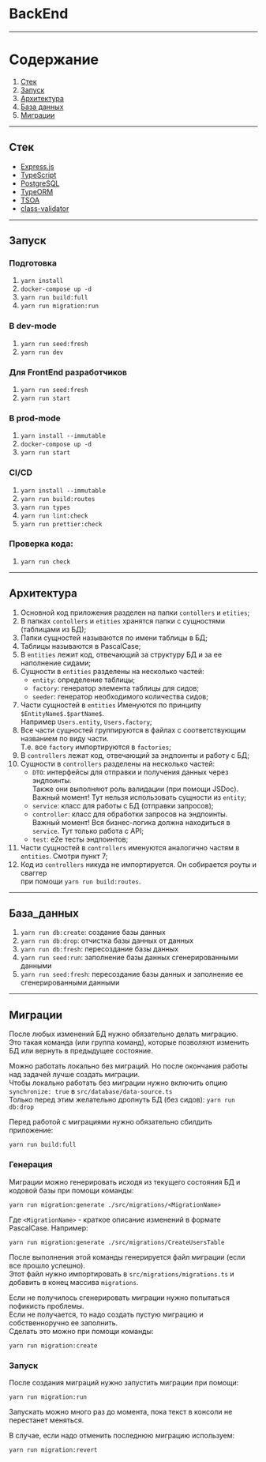 # BackEnd

---

# Содержание

1. [Стек](#стек)
2. [Запуск](#запуск)
3. [Архитектура](#архитектура)
4. [База данных](#база_данных)
5. [Миграции](#миграции)

---

## Стек

- [Express.js](https://github.com/expressjs/express)
- [TypeScript](https://github.com/microsoft/TypeScript)
- [PostgreSQL](https://github.com/postgres/postgres)
- [TypeORM](https://github.com/typeorm/typeorm)
- [TSOA](https://github.com/lukeautry/tsoa)
- [class-validator](https://github.com/typestack/class-validator)

---

## Запуск

### Подготовка
1. `yarn install`
2. `docker-compose up -d`
3. `yarn run build:full`
4. `yarn run migration:run`

### В dev-mode

1. `yarn run seed:fresh`
2. `yarn run dev`

### Для FrontEnd разработчиков

1. `yarn run seed:fresh`
2. `yarn run start`

### В prod-mode

1. `yarn install --immutable`
2. `docker-compose up -d`
3. `yarn run start`

### CI/CD

1. `yarn install --immutable`
2. `yarn run build:routes`
3. `yarn run types`
4. `yarn run lint:check`
5. `yarn run prettier:check`

### Проверка кода:

1. `yarn run check`

---

## Архитектура

1. Основной код приложения разделен на папки `contollers` и `etities`;
2. В папках `contollers` и `etities` хранятся папки с сущностями (таблицами из БД);
3. Папки сущностей называются по имени таблицы в БД;
4. Таблицы называются в PascalCase;
5. В `entities` лежит код, отвечающий за структуру БД и за ее наполнение сидами;
6. Сущности в `entities` разделены на несколько частей:
   - `entity`: определение таблицы;
   - `factory`: генератор элемента таблицы для сидов;
   - `seeder`: генератор необходимого количества сидов;
7. Части сущностей в `entities` Именуются по принципу `$EntityName$.$partName$`.<br>
   Например `Users.entity`, `Users.factory`;
8. Все части сущностей группируются в файлах с соответствующим названием по виду части.<br>
   Т.е. все `factory` импортируются в `factories`;
9. В `controllers` лежат код, отвечающий за эндпоинты и работу с БД;
10. Сущности в `controllers` разделены на несколько частей:
    - `DTO`: интерфейсы для отправки и получения данных через эндпоинты.<br>
      Также они выполняют роль валидации (при помощи JSDoc).<br>
      Важный момент! Тут нельзя использовать сущности из `entity`;
    - `service`: класс для работы с БД (отправки запросов);
    - `controller`: класс для обработки запросов на эндпоинты.<br>
      Важный момент! Вся бизнес-логика должна находиться в `service`. Тут только работа с API;
    - `test`: e2e тесты эндпоинтов;
11. Части сущностей в `controllers` именуются аналогично частям в `entities`. Смотри пункт 7;
12. Код из `controllers` никуда не импортируется. Он собирается роуты и сваггер<br>
    при помощи `yarn run build:routes`.

---

## База_данных

1. `yarn run db:create`: создание базы данных
2. `yarn run db:drop`: отчистка базы данных от данных
3. `yarn run db:fresh`: пересоздание базы данных
4. `yarn run seed:run`: заполнение базы данных сгенерированными данными
5. `yarn run seed:fresh`: пересоздание базы данных и заполнение ее сгенерированными данными

---

## Миграции

После любых изменений БД нужно обязательно делать миграцию. <br>
Это такая команда (или группа команд), которые позволяют изменить БД или вернуть в предыдущее состояние.

Можно работать локально без миграций. Но после окончания работы над задачей лучше создать миграции.<br>
Чтобы локально работать без миграции нужно включить опцию `synchronize: true` в `src/database/data-source.ts`<br>
Только перед этим желательно дропнуть БД (без сидов): `yarn run db:drop`

Перед работой с миграциями нужно обязательно сбилдить приложение:

`yarn run build:full`

### Генерация

Миграции можно генерировать исходя из текущего состояния БД и кодовой базы при помощи команды:

`yarn run migration:generate ./src/migrations/<MigrationName>`

Где `<MigrationName>` - краткое описание изменений в формате PascalCase. Например:<br>

`yarn run migration:generate ./src/migrations/CreateUsersTable`

После выполнения этой команды генерируется файл миграции (если все прошло успешно).<br>
Этот файл нужно импортировать в `src/migrations/migrations.ts` и добавить в конец массива `migrations`.

Если не получилось сгенерировать миграции нужно попытаться пофикисть проблемы.<br>
Если не получается, то надо создать пустую миграцию и собственноручно ее заполнить.<br>
Сделать это можно при помощи команды:

`yarn run migration:create`

### Запуск

После создания миграций нужно запустить миграции при помощи:

`yarn run migration:run`

Запускать можно много раз до момента, пока текст в консоли не перестанет меняться.

В случае, если надо отменить последнюю миграцию используем:

`yarn run migration:revert`
